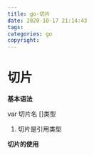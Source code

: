 ```yaml
---
title: go-切片
date: 2020-10-17 21:14:43
tags:
categories: go
copyright:
---
```


# 切片

**基本语法**

var 切片名 []类型

1. 切片是引用类型

**切片的使用** 

